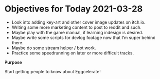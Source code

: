 # Objectives for Today 2021-03-28

- Look into adding key-art and other cover image updates on itch.io.
- Writing some more marketing content to post to reddit and such.
- Maybe play with the game manual, if learning indesign is desired.
- Maybe write some scripts for devlog footage now that I'm super behind there.
- Maybe do some stream helper / bot work.
- Practice some speedrunning on later or more difficult tracks.

**Purpose**

Start getting people to know about Eggcelerate!

